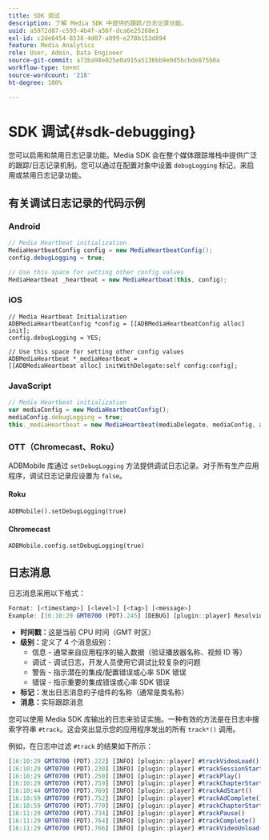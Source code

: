 ```yaml
---
title: SDK 调试
description: 了解 Media SDK 中提供的跟踪/日志记录功能。
uuid: a5972d87-c593-4b4f-a56f-dca6e25268e1
exl-id: c2de6454-8538-4d07-a099-e278b153d894
feature: Media Analytics
role: User, Admin, Data Engineer
source-git-commit: a73ba98e025e0a915a5136bb9e0d5bcbde875b0a
workflow-type: tm+mt
source-wordcount: '218'
ht-degree: 100%

---
```


# SDK 调试{#sdk-debugging}

您可以启用和禁用日志记录功能。Media SDK 会在整个媒体跟踪堆栈中提供广泛的跟踪/日志记录机制。您可以通过在配置对象中设置 `debugLogging` 标记，来启用或禁用日志记录功能。

## 有关调试日志记录的代码示例

### Android

```java
// Media Heartbeat initialization
MediaHeartbeatConfig config = new MediaHeartbeatConfig();
config.debugLogging = true;

// Use this space for setting other config values
MediaHeartbeat _heartbeat = new MediaHeartbeat(this, config);
```

### iOS

```
// Media Heartbeat Initialization
ADBMediaHeartbeatConfig *config = [[ADBMediaHeartbeatConfig alloc] init];
config.debugLogging = YES;

// Use this space for setting other config values
ADBMediaHeartbeat *_mediaHeartbeat =  
[[ADBMediaHeartbeat alloc] initWithDelegate:self config:config];
```

### JavaScript

```js
// Media Heartbeat initialization
var mediaConfig = new MediaHeartbeatConfig();
mediaConfig.debugLogging = true;
this._mediaHeartbeat = new MediaHeartbeat(mediaDelegate, mediaConfig, appMeasurement);
```

### OTT（Chromecast、Roku）

ADBMobile 库通过 `setDebugLogging` 方法提供调试日志记录。对于所有生产应用程序，调试日志记录应设置为 `false`。

#### Roku

```
ADBMobile().setDebugLogging(true)
```

#### Chromecast

```
ADBMobile.config.setDebugLogging(true)
```

## 日志消息

日志消息采用以下格式：

```js
Format: [<timestamp>] [<level>] [<tag>] [<message>]
Example: [16:10:29 GMT­0700 (PDT).245] [DEBUG] [plugin::player] Resolving qos.startupTime: 0
```

* **时间戳：**&#x200B;这是当前 CPU 时间（GMT 时区）
* **级别：**&#x200B;定义了 4 个消息级别：
   * 信息 - 通常来自应用程序的输入数据（验证播放器名称、视频 ID 等）
   * 调试 - 调试日志，开发人员使用它调试比较复杂的问题
   * 警告 - 指示潜在的集成/配置错误或心率 SDK 错误
   * 错误 - 指示重要的集成错误或心率 SDK 错误
* **标记：**&#x200B;发出日志消息的子组件的名称（通常是类名称）
* **消息：**&#x200B;实际跟踪消息

您可以使用 Media SDK 库输出的日志来验证实施。一种有效的方法是在日志中搜索字符串 `#track`。这会突出显示您的应用程序发出的所有 `track*()` 调用。

例如，在日志中过滤 `#track` 的结果如下所示：

```js
[16:10:29 GMT­0700 (PDT).222] [INFO] [plugin::player] #trackVideoLoad()
[16:10:29 GMT­0700 (PDT).230] [INFO] [plugin::player] #trackSessionStart()
[16:10:29 GMT­0700 (PDT).250] [INFO] [plugin::player] #trackPlay()
[16:10:29 GMT­0700 (PDT).759] [INFO] [plugin::player] #trackChapterStart()
[16:10:44 GMT­0700 (PDT).769] [INFO] [plugin::player] #trackAdStart()
[16:10:59 GMT­0700 (PDT).752] [INFO] [plugin::player] #trackAdComplete()
[16:10:59 GMT­0700 (PDT).770] [INFO] [plugin::player] #trackChapterStart()
[16:11:29 GMT­0700 (PDT).734] [INFO] [plugin::player] #trackPause()
[16:11:29 GMT­0700 (PDT).764] [INFO] [plugin::player] #trackComplete()
[16:11:29 GMT­0700 (PDT).766] [INFO] [plugin::player] #trackVideoUnload()
```
